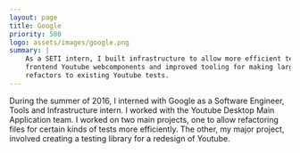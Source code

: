 ```yaml
---
layout: page
title: Google
priority: 500
logo: assets/images/google.png
summary: |
    As a SETI intern, I built infrastructure to allow more efficient testing of
    frontend Youtube webcomponents and improved tooling for making large
    refactors to existing Youtube tests.
---
```


During the summer of 2016, I interned with Google as a Software Engineer, Tools
and Infrastructure intern. I worked with the Youtube Desktop Main Application
team. I worked on two main projects, one to allow refactoring files for certain
kinds of tests more efficiently. The other, my major project, involved creating
a testing library for a redesign of Youtube.
